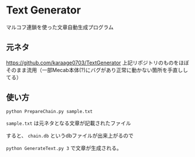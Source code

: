 # Text Generator
マルコフ連鎖を使った文章自動生成プログラム

## 元ネタ
https://github.com/karaage0703/TextGenerator
上記リポジトリのものをほぼそのまま流用（一部Mecab本体(?)にバグがあり正常に動かない箇所を手直ししてる）

## 使い方
`python PrepareChain.py sample.txt`

`sample.txt` は元ネタとなる文章が記載されたファイル

すると、
`chain.db`
というdbファイルが出来上がるので


`python GenerateText.py 3`
で文章が生成される。

